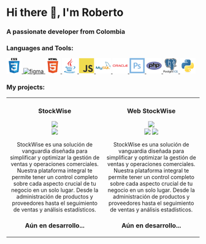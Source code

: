 ### <h1 font-family="DM-Sans">Hi there 👋, I'm Roberto </h1>
<h3>A passionate developer from Colombia</h3>

<h3 align="left">Languages and Tools:</h3>
<p align="left"> <a href="https://www.w3schools.com/css/" target="_blank" rel="noreferrer"> <img src="https://raw.githubusercontent.com/devicons/devicon/master/icons/css3/css3-original-wordmark.svg" alt="css3" width="40" height="40"/> </a> <a href="https://www.figma.com/" target="_blank" rel="noreferrer"> <img src="https://www.vectorlogo.zone/logos/figma/figma-icon.svg" alt="figma" width="40" height="40"/> </a> <a href="https://www.w3.org/html/" target="_blank" rel="noreferrer"> <img src="https://raw.githubusercontent.com/devicons/devicon/master/icons/html5/html5-original-wordmark.svg" alt="html5" width="40" height="40"/> </a> <a href="https://www.java.com" target="_blank" rel="noreferrer"> <img src="https://raw.githubusercontent.com/devicons/devicon/master/icons/java/java-original.svg" alt="java" width="40" height="40"/> </a> <a href="https://developer.mozilla.org/en-US/docs/Web/JavaScript" target="_blank" rel="noreferrer"> <img src="https://raw.githubusercontent.com/devicons/devicon/master/icons/javascript/javascript-original.svg" alt="javascript" width="40" height="40"/> </a> <a href="https://www.mysql.com/" target="_blank" rel="noreferrer"> <img src="https://raw.githubusercontent.com/devicons/devicon/master/icons/mysql/mysql-original-wordmark.svg" alt="mysql" width="40" height="40"/> </a> <a href="https://www.oracle.com/" target="_blank" rel="noreferrer"> <img src="https://raw.githubusercontent.com/devicons/devicon/master/icons/oracle/oracle-original.svg" alt="oracle" width="40" height="40"/> </a> <a href="https://www.photoshop.com/en" target="_blank" rel="noreferrer"> <img src="https://raw.githubusercontent.com/devicons/devicon/master/icons/photoshop/photoshop-line.svg" alt="photoshop" width="40" height="40"/> </a> <a href="https://www.php.net" target="_blank" rel="noreferrer"> <img src="https://raw.githubusercontent.com/devicons/devicon/master/icons/php/php-original.svg" alt="php" width="40" height="40"/> </a> <a href="https://www.postgresql.org" target="_blank" rel="noreferrer"> <img src="https://raw.githubusercontent.com/devicons/devicon/master/icons/postgresql/postgresql-original-wordmark.svg" alt="postgresql" width="40" height="40"/> </a> <a href="https://www.python.org" target="_blank" rel="noreferrer"> <img src="https://raw.githubusercontent.com/devicons/devicon/master/icons/python/python-original.svg" alt="python" width="40" height="40"/> </a> </p>

<h3>My projects:</h3>
<table>
  <tr>
     <td width="50%">
        <h3 align="center">StockWise</h3>
        <div align="center">
          <img src="https://i.ibb.co/Gvjr69g/Stock-Wise.png"> <br>
          <a href="" target="_BLANK"><img src="https://img.shields.io/badge/-Video-green?style=for-the-badge&color=c2a1ea"></a>
          <p> StockWise es una solución de vanguardia diseñada para simplificar y optimizar la gestión de ventas y operaciones comerciales. Nuestra plataforma integral te permite tener un control completo sobre cada aspecto crucial de tu negocio en un solo lugar. Desde la administración de productos y proveedores hasta el seguimiento de ventas y análisis estadísticos.</p>
          <h3>Aún en desarrollo...</h3>
        </div>
     </td>
    <td width="50%">
      <h3 align="center">Web StockWise</h3>
        <div align="center">
          <img src="https://i.ibb.co/kHG2CZs/Group-1.png"> <br>
          <a href="" target="_BLANK"><img src="https://img.shields.io/badge/-Pagina-green?style=for-the-badge&color=c2a1ea"></a>
          <a href="" target="_BLANK"><img src="https://img.shields.io/badge/-Codigo-green?style=for-the-badge&color=c2a1ea"></a>
          <p> StockWise es una solución de vanguardia diseñada para simplificar y optimizar la gestión de ventas y operaciones comerciales. Nuestra plataforma integral te permite tener un control completo sobre cada aspecto crucial de tu negocio en un solo lugar. Desde la administración de productos y proveedores hasta el seguimiento de ventas y análisis estadísticos.</p>
          <h3>Aún en desarrollo...</h3>
        </div>
    </td>
  </tr>
</table>
<!--
**RobertoBerrio/RobertoBerrio** is a ✨ _special_ ✨ repository because its `README.md` (this file) appears on your GitHub profile.

Here are some ideas to get you started:

- 🔭 I’m currently working on ...
- 🌱 I’m currently learning ...
- 👯 I’m looking to collaborate on ...
- 🤔 I’m looking for help with ...
- 💬 Ask me about ...
- 📫 How to reach me: ...
- 😄 Pronouns: ...
- ⚡ Fun fact: ...
-->
